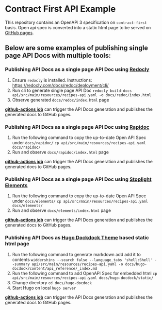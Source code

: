 # Contract First API Example

This repository contains an OpenAPI 3 specification on `contract-first` basis.
Open api spec is converted into a static html page to be served on [GitHub pages](https://enisspahi.github.io/contract-first-api-example/).

## Below are some examples of publishing single page API Docs with multiple tools:

### Publishing API Docs as a single page API Doc using [Redocly](https://redocly.com/)

1. Ensure `redocly` is installed. Instructions: https://redocly.com/docs/redoc/deployment/cli/
2. Run cli to generate single page API Doc
   `redocly build-docs api/src/main/resources/recipes-api.yaml -o docs/redoc/index.html`
3. Observe generated `docs/redoc/index.html` page

**[github-actions job](https://github.com/enisspahi/contract-first-api-example/actions/workflows/api-docs-with-redoc.yml)** can trigger the API Docs generation and publishes the generated docs to GitHub pages.

### Publishing API Docs as a single page API Doc using [Rapidoc](https://rapidocweb.com/)

1. Run the following command to copy the up-to-date Open API Spec under `docs/rapidoc/`
   `cp api/src/main/resources/recipes-api.yaml docs/rapidoc/`
2. Run and observe `docs/rapidoc/index.html` page

**[github-actions job](https://github.com/enisspahi/contract-first-api-example/actions/workflows/api-docs-with-rapidoc.yml)** can trigger the API Docs generation and publishes the generated docs to GitHub pages.

### Publishing API Docs as a single page API Doc using [Stoplight Elements](https://stoplight.io/open-source/elements)

1. Run the following command to copy the up-to-date Open API Spec under `docs/elements/`
   `cp api/src/main/resources/recipes-api.yaml docs/elements/`
2. Run and observe `docs/elements/index.html` page

**[github-actions job](https://github.com/enisspahi/contract-first-api-example/actions/workflows/api-docs-with-elements.yml)** can trigger the API Docs generation and publishes the generated docs to GitHub pages. 

### Publishing API Docs as [Hugo Dockdock Theme](https://docdock.vjeantet.fr/) based static html page 

1. Run the following command to generate markdown add add it to contents
   `widdershins --search false --language_tabs 'shell:Shell' --summary api/src/main/resources/recipes-api.yaml -o docs/hugo-docdock/content/api_reference/_index.md`
2. Run the following command to add OpenAPI Spec for embedded html
   `cp api/src/main/resources/recipes-api.yaml docs/hugo-docdock/static/`
3. Change directory
   `cd docs/hugo-docdock`
4. Start Hugo on local
   `hugo server`

**[github-actions job](https://github.com/enisspahi/contract-first-api-example/actions/workflows/api-docs-with-hugo.yml)** can trigger the API Docs generation and publishes the generated docs to GitHub pages.

